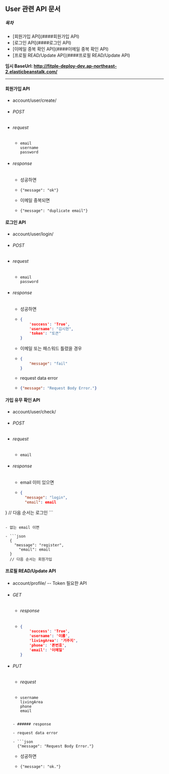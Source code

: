 ## User 관련 API 문서

##### 목차

- [회원가입 API](####회원가입 API)
- [로그인 API](####로그인 API)
- [이메일 중복 확인 API](####이메일 중복 확인 API)
- [프로필 READ/Update API](####프로필 READ/Update API)



**임시 BaseUrl: http://fitple-deploy-dev.ap-northeast-2.elasticbeanstalk.com/**

---



#### 회원가입 API

- account/user/create/

- ###### POST

- ###### request 

  - ```
    email 
    username 
    password 
    ```

- ###### response

  - 성공하면

  - ```
    {"message": "ok"}
    ```

  - 이메일 중복되면

  - ```
    {"message": "duplicate email"}
    ```



#### 로그인 API

- account/user/login/

- ###### POST

- ###### request

  - ```
    email
    password
    ```

- ###### response

  - 성공하면
  
  - ```json
    {
        'success': 'True',
        'username': "김시현",
        'token': "토큰"
    }
    ```
    
  - 이메일 또는 패스워드 틀렸을 경우
  
  - ``` json
    {
        "message": "fail"
    }
    ```
  
  - request data error
  
  - ```json
    {"message": "Request Body Error."}
    ```



#### 가입 유무 확인 API

- account/user/check/

- ###### POST

- ###### request

  - ```
    email
    ```

- ###### response

  - email 이미 있으면

  - ```json
    {
      "message": "login",
      "email": email
}
    // 다음 순서는 로그인
    ```
  ```
    
  - 없는 email 이면
  
  - ```json
    {
      "message": "register",
    	"email": email
    }
    // 다음 순서는 회원가입
  ```



#### 프로필 READ/Update API

- account/profile/ -- Token 필요한 API

- ###### GET

  - ###### response

  - ```json
    {
        'success': 'True',
        'username': '이름',
        'livingArea': '거주지',
        'phone': '폰번호',
        'email': '이메일'
    }
    ```

- ###### PUT

  - ###### request
  
  - ```
    username
    livingArea
    phone
    email
    ```
  ```
  
  - ###### response
  
  - request data error
  
  - ```json
    {"message": "Request Body Error."}
  ```
  
  - 성공하면
  
  - ```
    {"message": "ok."}
    ```